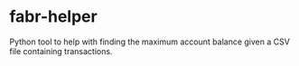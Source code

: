 # fabr-helper
Python tool to help with finding the maximum account balance given a CSV file containing transactions.
